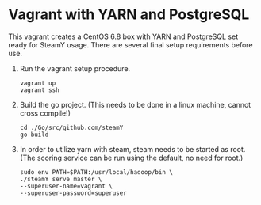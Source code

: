 Vagrant with YARN and PostgreSQL
====

This vagrant creates a CentOS 6.8 box with YARN and PostgreSQL set ready for SteamY usage. There are several final setup requirements before use.

1. Run the vagrant setup procedure.
    ```
    vagrant up
    vagrant ssh
    ```

2. Build the go project. (This needs to be done in a linux machine, cannot cross compile!)
    ```
    cd ./Go/src/github.com/steamY
    go build
    ```
    
3. In order to utilize yarn with steam, steam needs to be started as root. (The scoring service can be run using the default, no need for root.) 
    ```
    sudo env PATH=$PATH:/usr/local/hadoop/bin \
    ./steamY serve master \
    --superuser-name=vagrant \
    --superuser-password=superuser
    ```



